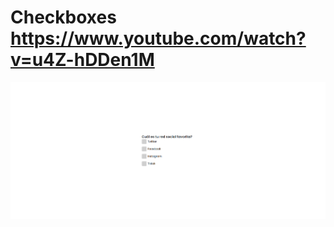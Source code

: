# Checkboxes https://www.youtube.com/watch?v=u4Z-hDDen1M
<p align="center">
  <img src="preview.png" alt="preview del proyecto" width="600">
</p>